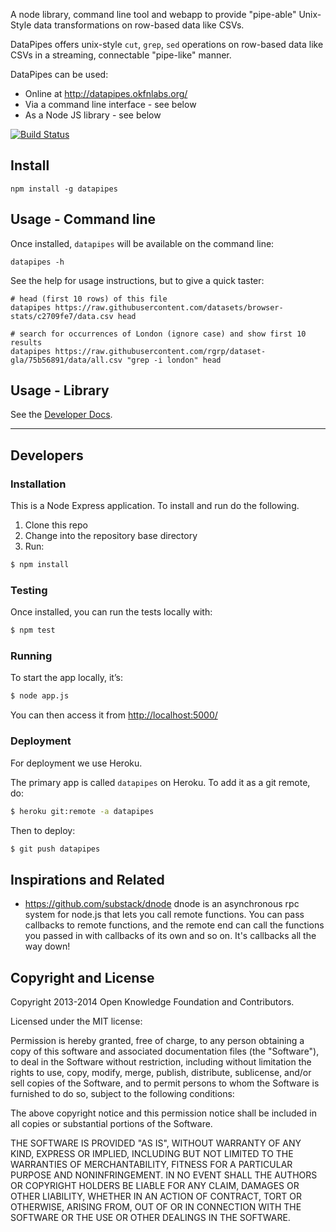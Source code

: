A node library, command line tool and webapp to provide "pipe-able" Unix-Style
data transformations on row-based data like CSVs.

DataPipes offers unix-style `cut`, `grep`, `sed` operations on row-based data
like CSVs in a streaming, connectable "pipe-like" manner.

DataPipes can be used:

* Online at <http://datapipes.okfnlabs.org/>
* Via a command line interface - see below
* As a Node JS library - see below

[![Build
Status](https://travis-ci.org/okfn/datapipes.png)](https://travis-ci.org/okfn/datapipes)

## Install

```
npm install -g datapipes
```

## Usage - Command line

Once installed, `datapipes` will be available on the command line:

    datapipes -h

See the help for usage instructions, but to give a quick taster:

    # head (first 10 rows) of this file
    datapipes https://raw.githubusercontent.com/datasets/browser-stats/c2709fe7/data.csv head

    # search for occurrences of London (ignore case) and show first 10 results
    datapipes https://raw.githubusercontent.com/rgrp/dataset-gla/75b56891/data/all.csv "grep -i london" head

## Usage - Library

See the [Developer
Docs](https://github.com/okfn/datapipes/blob/master/doc/dev.md).

----

## Developers

### Installation

This is a Node Express application. To install and run do the following.

1. Clone this repo
2. Change into the repository base directory
3. Run:

```bash
$ npm install
```

### Testing

Once installed, you can run the tests locally with:

```bash
$ npm test
```

### Running

To start the app locally, it’s:

```bash
$ node app.js
```

You can then access it from <http://localhost:5000/>

### Deployment

For deployment we use Heroku.

The primary app is called `datapipes` on Heroku. To add it as a git remote, do:

```bash
$ heroku git:remote -a datapipes
```

Then to deploy:

```bash
$ git push datapipes
```

## Inspirations and Related

* https://github.com/substack/dnode dnode is an asynchronous rpc system for
  node.js that lets you call remote functions. You can pass callbacks to remote
  functions, and the remote end can call the functions you passed in with
  callbacks of its own and so on. It's callbacks all the way down!

## Copyright and License

Copyright 2013-2014 Open Knowledge Foundation and Contributors.

Licensed under the MIT license:

Permission is hereby granted, free of charge, to any person obtaining a copy
of this software and associated documentation files (the "Software"), to deal
in the Software without restriction, including without limitation the rights
to use, copy, modify, merge, publish, distribute, sublicense, and/or sell
copies of the Software, and to permit persons to whom the Software is
furnished to do so, subject to the following conditions:

The above copyright notice and this permission notice shall be included in
all copies or substantial portions of the Software.

THE SOFTWARE IS PROVIDED "AS IS", WITHOUT WARRANTY OF ANY KIND, EXPRESS OR
IMPLIED, INCLUDING BUT NOT LIMITED TO THE WARRANTIES OF MERCHANTABILITY,
FITNESS FOR A PARTICULAR PURPOSE AND NONINFRINGEMENT. IN NO EVENT SHALL THE
AUTHORS OR COPYRIGHT HOLDERS BE LIABLE FOR ANY CLAIM, DAMAGES OR OTHER
LIABILITY, WHETHER IN AN ACTION OF CONTRACT, TORT OR OTHERWISE, ARISING FROM,
OUT OF OR IN CONNECTION WITH THE SOFTWARE OR THE USE OR OTHER DEALINGS IN
THE SOFTWARE.



